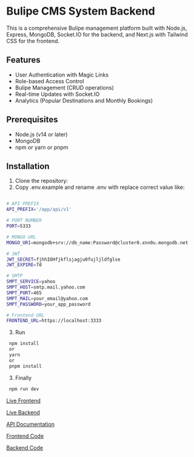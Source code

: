 # Bulipe CMS System Backend

This is a comprehensive Bulipe management platform built with Node.js, Express, MongoDB, Socket.IO for the backend, and Next.js with Tailwind CSS for the frontend.

## Features

- User Authentication with Magic Links
- Role-based Access Control
- Bulipe Management (CRUD operations)
- Real-time Updates with Socket.IO
- Analytics (Popular Destinations and Monthly Bookings)

## Prerequisites

- Node.js (v14 or later)
- MongoDB
- npm or yarn or pnpm

## Installation

1. Clone the repository:
2. Copy .env.example and rename .env with replace correct value like:

```bash

# API PREFIX
API_PREFIX='/app/api/v1'

# PORT NUMBER
PORT=5333

# MONGO URL
MONGO_URI=mongodb+srv://db_name:Password@cluster0.xnn0u.mongodb.net

# JWT
JWT_SECRET=fjhhIOHfjkflsjagju0fujljldfglse
JWT_EXPIRE=7d

# SMTP
SMPT_SERVICE=yahoo
SMPT_HOST=smtp.mail.yahoo.com
SMPT_PORT=465
SMPT_MAIL=your_email@yahoo.com
SMPT_PASSWORD=your_app_password

# Frontend URL
FRONTEND_URL=https://localhost:3333

```

3. Run

```bash
 npm install
 or
 yarn
 or
 pnpm install
```

3. Finally

```bash
 npm run dev
```

[Live Frontend](https://bulipe-frontend.vercel.app/)

[Live Backend](https://bulipe-backend.vercel.app/)

[API Documentation](https://documenter.getpostman.com/view/25680118/2sAYQgi9Gs)

[Frontend Code](https://github.com/hasan-mia/bulipe-frontend)

[Backend Code](https://github.com/hasan-mia/bulipe-backend)
